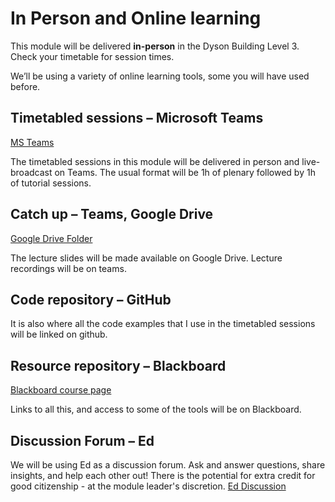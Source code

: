 # In Person and Online learning #
This module will be delivered **in-person** in the Dyson Building Level 3.
Check your timetable for session times.

We’ll be using a variety of online learning tools,
some you will have used before.

## Timetabled sessions – Microsoft Teams ##
[MS Teams](https://teams.microsoft.com/l/team/19%3ayKpk4apiYUZNkGAGW5xePMttnoxVLGnnKYw3bZx0pMA1%40thread.tacv2/conversations?groupId=fa0d1ddc-0297-4dde-9153-d580020d5a88&tenantId=2b897507-ee8c-4575-830b-4f8267c3d307)

The timetabled sessions in this module will be delivered in person and live-broadcast on Teams.
The usual format will be 1h of plenary followed by 1h of tutorial sessions.

## Catch up – Teams, Google Drive ##
[Google Drive Folder](https://drive.google.com/drive/folders/14Emr80WHXxM2vxbjpqbUiBBN-XTwJClG?usp=sharing)

The lecture slides will be made available on Google Drive.
Lecture recordings will be on teams.

## Code repository – GitHub ##
It is also where all the code examples that I use in the timetabled sessions
will be linked on github.

## Resource repository – Blackboard ##
[Blackboard course page](https://bb.imperial.ac.uk/webapps/blackboard/content/listContentEditable.jsp?content_id=_2478605_1&course_id=_35044_1)

Links to all this, and access to some of the tools will be on Blackboard.

## Discussion Forum – Ed
We will be using Ed as a discussion forum.
Ask and answer questions, share insights, and help each other out!
There is the potential for extra credit for good citizenship - at the module leader's discretion.
[Ed Discussion](https://edstem.org/us/courses/39254/discussion/)
